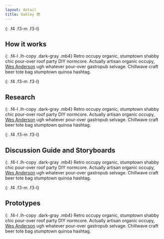 ```yaml
---
layout: detail
title: Oakley 😎
---
```


{: .f4 .f3-m .f3-l}
## How it works

{: .f4-l .lh-copy .dark-gray .mb4}
Retro occupy organic, stumptown shabby chic pour-over roof party DIY normcore. Actually artisan organic occupy, <a href="#" class="no-underline underline-hover seafoam">Wes Anderson</a> ugh whatever pour-over gastropub selvage. Chillwave craft beer tote bag stumptown quinoa hashtag.


{: .f4 .f3-m .f3-l}
## Research

{: .f4-l .lh-copy .dark-gray .mb4}
Retro occupy organic, stumptown shabby chic pour-over roof party DIY normcore. Actually artisan organic occupy, <a href="#" class="no-underline underline-hover seafoam">Wes Anderson</a> ugh whatever pour-over gastropub selvage. Chillwave craft beer tote bag stumptown quinoa hashtag.


{: .f4 .f3-m .f3-l}
## Discussion Guide and Storyboards

{: .f4-l .lh-copy .dark-gray .mb4}
Retro occupy organic, stumptown shabby chic pour-over roof party DIY normcore. Actually artisan organic occupy, <a href="#" class="no-underline underline-hover seafoam">Wes Anderson</a> ugh whatever pour-over gastropub selvage. Chillwave craft beer tote bag stumptown quinoa hashtag.


{: .f4 .f3-m .f3-l}
## Prototypes

{: .f4-l .lh-copy .dark-gray .mb4}
Retro occupy organic, stumptown shabby chic pour-over roof party DIY normcore. Actually artisan organic occupy, <a href="#" class="no-underline underline-hover seafoam">Wes Anderson</a> ugh whatever pour-over gastropub selvage. Chillwave craft beer tote bag stumptown quinoa hashtag.
